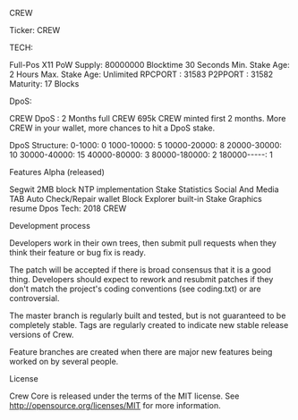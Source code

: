 
CREW

Ticker: CREW

TECH:

Full-Pos X11 
PoW Supply: 80000000
Blocktime 30 Seconds
Min. Stake Age: 2 Hours
Max. Stake Age: Unlimited
RPCPORT : 31583
P2PPORT : 31582
Maturity: 17 Blocks

DpoS:

CREW DpoS : 2 Months full CREW
695k CREW minted first 2 months.
More CREW in your wallet, more chances to hit a DpoS stake.

DpoS Structure:
0-1000:        0
1000-10000:    5
10000-20000:   8
20000-30000:  10
30000-40000:  15
40000-80000:   3
80000-180000:  2
180000-----:   1

Features Alpha (released)

Segwit 2MB block
NTP implementation
Stake Statistics
Social And Media TAB
Auto Check/Repair wallet
Block Explorer built-in
Stake Graphics resume
Dpos Tech: 2018 CREW


Development process


Developers work in their own trees, then submit pull requests when
they think their feature or bug fix is ready.

The patch will be accepted if there is broad consensus that it is a
good thing.  Developers should expect to rework and resubmit patches
if they don't match the project's coding conventions (see coding.txt)
or are controversial.

The master branch is regularly built and tested, but is not guaranteed
to be completely stable. Tags are regularly created to indicate new
stable release versions of Crew.

Feature branches are created when there are major new features being
worked on by several people.


License

Crew Core is released under the terms of the MIT license. See http://opensource.org/licenses/MIT for more information.
